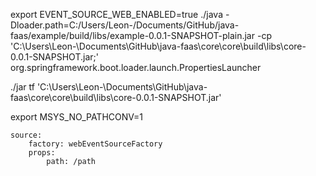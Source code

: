 
export EVENT_SOURCE_WEB_ENABLED=true
./java -Dloader.path=C:/Users/Leon-/Documents/GitHub/java-faas/example/build/libs/example-0.0.1-SNAPSHOT-plain.jar -cp 'C:\Users\Leon-\Documents\GitHub\java-faas\core\core\build\libs\core-0.0.1-SNAPSHOT.jar;' org.springframework.boot.loader.launch.PropertiesLauncher

./jar tf 'C:\Users\Leon-\Documents\GitHub\java-faas\core\core\build\libs\core-0.0.1-SNAPSHOT.jar'

export MSYS_NO_PATHCONV=1


``` 
source:
    factory: webEventSourceFactory
    props:
        path: /path
```
